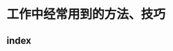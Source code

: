 # 工作中经常用到的方法、技巧
## index
<!-- * [JavaScript 的诞生](../blog/6.md)
* [JS 的基本语法](../blog/7.md)
* [JS 对象基本用法](../blog/8.md)
* [JS 函数的执行时机](../blog/9.md)
* [闭包](../blog/13.md)
* [浅析 JS 的继承](../blog/15.md) -->